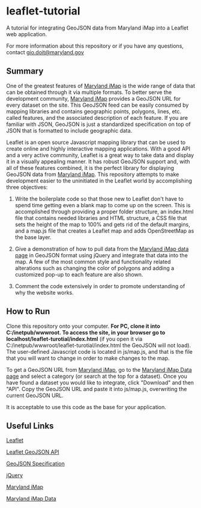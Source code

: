 leaflet-tutorial
================

A tutorial for integrating GeoJSON data from Maryland iMap into a Leaflet web application.

For more information about this repository or if you have any questions, contact gio.doit@maryland.gov

Summary
---

One of the greatest features of [Maryland iMap](http://imap.maryland.gov/Pages/default.aspx) is the wide range of data that can be obtained through it via multiple formats. To better serve the development community, [Maryland iMap](http://imap.maryland.gov/Pages/default.aspx) provides a GeoJSON URL for every dataset on the site. This GeoJSON feed can be easily consumed by mapping libraries and contains geographic points, polygons, lines, etc. called features, and the associated description of each feature. If you are familiar with JSON, GeoJSON is just a standardized specification on top of JSON that is formatted to include geographic data. 

Leaflet is an open source Javascript mapping library that can be used to create online and highly interactive mapping applications. With a good API and a very active community, Leaflet is a great way to take data and display it in a visually appealing manner. It has robust GeoJSON support and, with all of these features combined, it is the perfect library for displaying GeoJSON data from [Maryland iMap](http://imap.maryland.gov/Pages/default.aspx). This repository attempts to make development easier to the uninitiated in the Leaflet world by accomplishing three objectives:

1. Write the boilerplate code so that those new to Leaflet don't have to spend time getting even a blank map to come up on the screen. This is accomplished through providing a proper folder structure, an index.html file that contains needed libraries and HTML structure, a CSS file that sets the height of the map to 100% and gets rid of the default margins, and a map.js file that creates a Leaflet map and adds OpenStreetMap as the base layer.

2. Give a demonstration of how to pull data from the [Maryland iMap data page](http://data.imap.maryland.gov/) in GeoJSON format using jQuery and integrate that data into the map.  A few of the most common style and functionality related alterations such as changing the color of polygons and adding a customized pop-up to each feature are also shown.

3. Comment the code extensively in order to promote understanding of why the website works.

How to Run
---

Clone this repository onto your computer. **For PC, clone it into C:/inetpub/wwwroot. To access the site, in your browser go to localhost/leaflet-turotial/index.html** (if you open it via C:/inetpub/wwwroot/leaflet-turotial/index.html the GeoJSON will not load). The user-defined Javascript code is located in js/map.js, and that is the file that you will want to change in order to make changes to the map. 

To get a GeoJSON URL from [Maryland iMap](http://imap.maryland.gov/Pages/default.aspx), go to the [Maryland iMap Data page](http://data.imap.maryland.gov/) and select a category (or search at the top for a dataset). Once you have found a dataset you would like to integrate, click "Download" and then "API". Copy the GeoJSON URL and paste it into js/map.js, overwriting the current GeoJSON URL.

It is acceptable to use this code as the base for your application.

Useful Links
---

[Leaflet](http://leafletjs.com/)

[Leaflet GeoJSON API](http://leafletjs.com/reference.html#geojson)

[GeoJSON Specification](http://geojson.org/geojson-spec.html)

[jQuery](http://jquery.com/)

[Maryland iMap](http://imap.maryland.gov/Pages/default.aspx)

[Maryland iMap Data](http://data.imap.maryland.gov/)